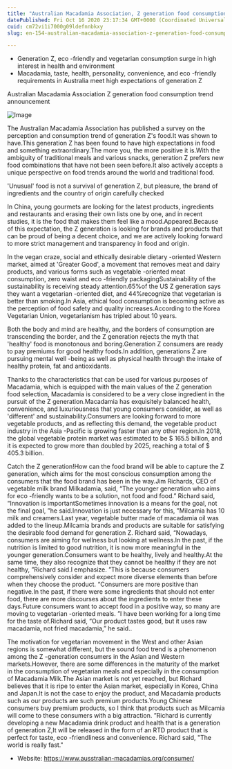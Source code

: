 ```yaml
---
title: "Australian Macadamia Association, Z generation food consumption trend announcement"
datePublished: Fri Oct 16 2020 23:17:34 GMT+0000 (Coordinated Universal Time)
cuid: cm72vi1i7000g09ldefnnbkxy
slug: en-154-australian-macadamia-association-z-generation-food-consumption-trend-announcement

---
```



- Generation Z, eco -friendly and vegetarian consumption surge in high interest in health and environment
- Macadamia, taste, health, personality, convenience, and eco -friendly requirements in Australia meet high expectations of generation Z

Australian Macadamia Association Z generation food consumption trend announcement

![Image](https://cdn.hashnode.com/res/hashnode/image/upload/v1739422926097/7ac13238-82d2-4389-bbcb-52b0d8a70921.jpeg)

The Australian Macadamia Association has published a survey on the perception and consumption trend of generation Z's food.It was shown to have.This generation Z has been found to have high expectations in food and something extraordinary.The more you, the more positive it is.With the ambiguity of traditional meals and various snacks, generation Z prefers new food combinations that have not been seen before.It also actively accepts a unique perspective on food trends around the world and traditional food.

'Unusual' food is not a survival of generation Z, but pleasure, the brand of ingredients and the country of origin carefully checked

In China, young gourmets are looking for the latest products, ingredients and restaurants and erasing their own lists one by one, and in recent studies, it is the food that makes them feel like a mood.Appeared.Because of this expectation, the Z generation is looking for brands and products that can be proud of being a decent choice, and we are actively looking forward to more strict management and transparency in food and origin.

In the vegan craze, social and ethically desirable dietary -oriented Western market, aimed at 'Greater Good', a movement that removes meat and dairy products, and various forms such as vegetable -oriented meat consumption, zero waist and eco -friendly packagingSustainability of the sustainability is receiving steady attention.65%of the US Z generation says they want a vegetarian -oriented diet, and 44%recognize that vegetarian is better than smoking.In Asia, ethical food consumption is becoming active as the perception of food safety and quality increases.According to the Korea Vegetarian Union, vegetarianism has tripled about 10 years.

Both the body and mind are healthy, and the borders of consumption are transcending the border, and the Z generation rejects the myth that 'healthy' food is monotonous and boring.Generation Z consumers are ready to pay premiums for good healthy foods.In addition, generations Z are pursuing mental well -being as well as physical health through the intake of healthy protein, fat and antioxidants.

Thanks to the characteristics that can be used for various purposes of Macadamia, which is equipped with the main values ​​of the Z generation food selection, Macadamia is considered to be a very close ingredient in the pursuit of the Z generation.Macadamia has exquisitely balanced health, convenience, and luxuriousness that young consumers consider, as well as 'different' and sustainability.Consumers are looking forward to more vegetable products, and as reflecting this demand, the vegetable product industry in the Asia -Pacific is growing faster than any other region.In 2018, the global vegetable protein market was estimated to be $ 165.5 billion, and it is expected to grow more than doubled by 2025, reaching a total of $ 405.3 billion.

Catch the Z generation!How can the food brand will be able to capture the Z generation, which aims for the most conscious consumption among the consumers that the food brand has been in the way.Jim Richards, CEO of vegetable milk brand Milkadamia, said, “The younger generation who aims for eco -friendly wants to be a solution, not food and food.” Richard said, “Innovation is importantSometimes innovation is a means for the goal, not the final goal, ”he said.Innovation is just necessary for this, ”Milcamia has 10 milk and creamers.Last year, vegetable butter made of macadamia oil was added to the lineup.Milcamia brands and products are suitable for satisfying the desirable food demand for generation Z. Richard said, “Nowadays, consumers are aiming for wellness but looking at wellness.In the past, if the nutrition is limited to good nutrition, it is now more meaningful in the younger generation.Consumers want to be healthy, lively and healthy.At the same time, they also recognize that they cannot be healthy if they are not healthy, ”Richard said.I emphasize. ”This is because consumers comprehensively consider and expect more diverse elements than before when they choose the product. “Consumers are more positive than negative.In the past, if there were some ingredients that should not enter food, there are more discourses about the ingredients to enter these days.Future consumers want to accept food in a positive way, so many are moving to vegetarian -oriented meals. ”I have been working for a long time for the taste of.Richard said, “Our product tastes good, but it uses raw macadamia, not fried macadamia,” he said..

The motivation for vegetarian movement in the West and other Asian regions is somewhat different, but the sound food trend is a phenomenon among the Z -generation consumers in the Asian and Western markets.However, there are some differences in the maturity of the market in the consumption of vegetarian meals and especially in the consumption of Macadamia Milk.The Asian market is not yet reached, but Richard believes that it is ripe to enter the Asian market, especially in Korea, China and Japan.It is not the case to enjoy the product, and Macadamia products such as our products are such premium products.Young Chinese consumers buy premium products, so I think that products such as Milcamia will come to these consumers with a big attraction. ”Richard is currently developing a new Macadamia drink product and health that is a generation of generation Z,It will be released in the form of an RTD product that is perfect for taste, eco -friendliness and convenience. Richard said, "The world is really fast."

- Website: https://www.ausstralian-macadamias.org/consumer/